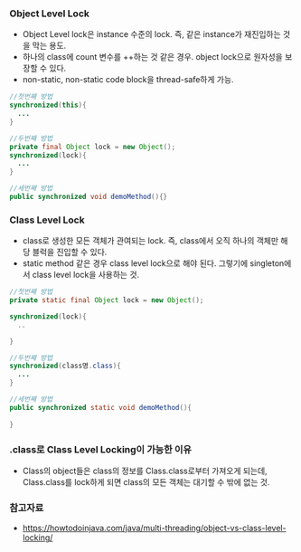 ### Object Level Lock
- Object Level lock은 instance 수준의 lock. 즉, 같은 instance가 재진입하는 것을 막는 용도.
- 하나의 class에 count 변수를 ++하는 것 같은 경우. object lock으로 원자성을 보장할 수 있다.
- non-static, non-static code block을 thread-safe하게 가능.
```java
//첫번째 방법
synchronized(this){
  ...
}

//두번째 방법
private final Object lock = new Object();
synchronized(lock){
  ...
}

//세번째 방법
public synchronized void demoMethod(){}

```
### Class Level Lock
- class로 생성한 모든 객체가 관여되는 lock. 즉, class에서 오직 하나의 객체만 해당 블럭을 진입할 수 있다.
- static method 같은 경우 class level lock으로 해야 된다. 그렇기에 singleton에서 class level lock을 사용하는 것.

```java
//첫번째 방법
private static final Object lock = new Object();

synchronized(lock){
  ..

}

//두번째 방법
synchronized(class명.class){
  ...
}

//세번째 방법
public synchronized static void demoMethod(){
 
}

```

### .class로 Class Level Locking이 가능한 이유
- Class의 object들은 class의 정보를 Class.class로부터 가져오게 되는데, Class.class를 lock하게 되면 class의 모든 객체는 대기할 수 밖에 없는 것.

### 참고자료
- https://howtodoinjava.com/java/multi-threading/object-vs-class-level-locking/
